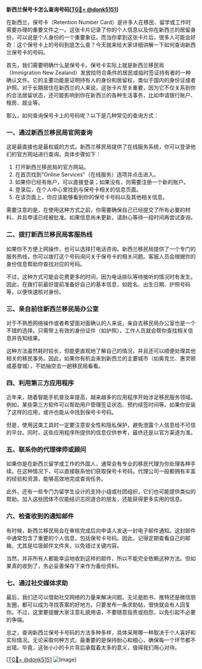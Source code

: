 **新西兰保号卡怎么查询号码[[TG💪+ @donk5151](https://t.me/s/donk5151)]**

在新西兰，保号卡（Retention Number Card）是许多人在移民、留学或工作时需要办理的重要文件之一。这张卡片记录了你的个人信息以及你在新西兰的居留身份，可以说是个人身份的一个重要象征。而当你拿到这张卡片后，很多人可能会好奇：这个保号卡上的号码到底怎么查？今天就来给大家详细讲解一下如何查询新西兰保号卡的号码。

首先，我们需要明确什么是保号卡。保号卡实际上就是新西兰移民局（Immigration New Zealand）发放给符合条件的居民或临时签证持有者的一种确认文件。它的主要功能是证明持有人的身份和居留权，类似于国内的身份证或者护照。对于长期居住在新西兰的人来说，这张卡片至关重要，因为它不仅关系到你的合法居留状态，还可能影响到你在新西兰的各种生活事务，比如申请银行账户、租房、就业等。

那么，如何查询保号卡上的号码呢？以下是几种常见的查询方式：

### 一、通过新西兰移民局官网查询

这是最直接也是最权威的方式。新西兰移民局提供了在线服务系统，你可以登录他们的官方网站进行查询。具体步骤如下：

1. 打开新西兰移民局的官方网站。
2. 在首页找到“Online Services”（在线服务）选项并点击进入。
3. 如果你已经有账户，可以直接登录；如果没有，则需要注册一个新的账户。
4. 登录后，在个人中心里找到与保号卡相关的信息页面。
5. 在该页面上，你应该能够看到你的保号卡号码以及其他相关信息。

需要注意的是，在使用这种方式之前，你需要确保自己已经提交了所有必要的材料，并且申请已经被批准。如果信息尚未更新，请耐心等待一段时间再尝试查询。

### 二、拨打新西兰移民局客服热线

如果你不方便上网操作，也可以选择打电话咨询。新西兰移民局提供了一个专门的服务热线，你可以拨打这个号码询问关于保号卡的相关问题。客服人员会根据你的身份信息帮助你查找对应的号码。

不过，这种方式可能会花费更多的时间，因为电话排队等待接听的情况时有发生。因此，在拨打前最好提前准备好自己的基本信息，如姓名、出生日期、护照号码等，以便快速核对身份。

### 三、亲自前往新西兰移民局办公室

对于不熟悉网络操作或者希望面对面确认的人来说，亲自去移民局办公室也是一个不错的选择。只需带上有效的身份证件（如护照），工作人员就会帮你查找相关信息并告知结果。

这种方法虽然耗时较长，但能更直观地了解自己的情况，并且还可以顺便处理其他相关的移民事务。因此，如果你有机会来到新西兰的主要城市（如奥克兰、惠灵顿或基督城），不妨抽空去一趟移民局看看。

### 四、利用第三方应用程序

近年来，随着智能手机普及率提高，越来越多的应用程序开始涉足移民服务领域。例如，某些第三方软件可以帮助用户管理签证状态、预约续签时间等。如果你安装了这样的应用，或许也能从中找到保号卡号码。

但是，使用这类工具时一定要注意安全性和隐私保护，避免泄露个人信息给不可信的平台。同时，这些应用程序所提供的信息仅供参考，最终还是以官方渠道为准。

### 五、联系你的代理律师或顾问

如果你是在新西兰留学或工作的外国人，通常会有专业的移民代理为你处理各种手续。在这种情况下，可以直接联系他们获取保号卡号码。代理公司一般都拥有丰富的经验和资源，能够高效地完成查询任务。

此外，还有一些专门为留学生设计的支持小组或社团组织，它们也可能提供类似的帮助。加入这些团体不仅能结识志同道合的朋友，还能获得更多实用的信息。

### 六、检查收到的通知邮件

有时候，新西兰移民局会在审核完成后向申请人发送一封电子邮件通知。这封邮件中通常包含了重要的个人信息，包括保号卡号码。因此，记得定期查看自己的邮箱，尤其是垃圾邮件文件夹，以免错过关键内容。

当然，并非所有人都能幸运地收到这样的邮件，所以不能完全依赖这种方法。但如果真的收到了，务必妥善保存下来作为备份资料。

### 七、通过社交媒体求助

最后，我们还可以借助社交网络的力量来解决问题。无论是脸书、推特还是微信朋友圈，都可以成为寻找答案的好地方。只要发布一条求助帖，很快就会有人回复你。不过，这里要提醒大家注意礼貌用语，不要随意指责或抱怨，以免引起不必要的争端。

总之，查询新西兰保号卡号码的方法多种多样，具体采用哪一种取决于个人喜好和实际情况。无论采取何种方式，最重要的是保持耐心和细心，确保每一个环节都不出错。毕竟，这张小小的卡片背后承载着太多的意义，值得我们用心对待。

[[TG💪+ @donk5151](https://t.me/s/donk5151) ![Image](https://i.postimg.cc/rwNCRYN7/Snipaste-2025-04-30-17-27-05.png)]